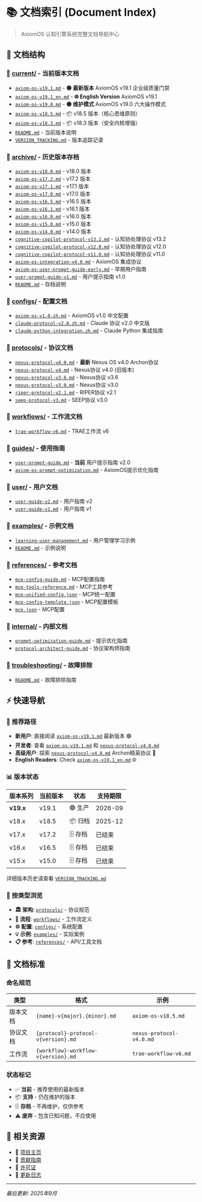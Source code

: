 # 📚 文档索引 (Document Index)

> AxiomOS 认知引擎系统完整文档导航中心

## 📁 文档结构

### 📂 [current/](./current/) - 当前版本文档
- [`axiom-os-v19.1.md`](./current/axiom-os-v19.1.md) - **🟢 最新版本** AxiomOS v19.1 企业级质量门禁
- [`axiom-os-v19.1_en.md`](./current/axiom-os-v19.1_en.md) - **🌐 English Version** AxiomOS v19.1
- [`axiom-os-v19.0.md`](./current/axiom-os-v19.0.md) - **🟡 维护模式** AxiomOS v19.0 六大操作模式
- [`axiom-os-v18.5.md`](./current/axiom-os-v18.5.md) - 📦 v18.5 版本（核心思维原则）
- [`axiom-os-v18.3.md`](./current/axiom-os-v18.3.md) - 📦 v18.3 版本（安全内核增强）
- [`README.md`](./current/README.md) - 当前版本说明
- [`VERSION_TRACKING.md`](./current/VERSION_TRACKING.md) - 版本追踪记录

### 📂 [archive/](./archive/) - 历史版本存档
- [`axiom-os-v18.0.md`](./archive/axiom-os-v18.0.md) - v18.0 版本
- [`axiom-os-v17.2.md`](./archive/axiom-os-v17.2.md) - v17.2 版本
- [`axiom-os-v17.1.md`](./archive/axiom-os-v17.1.md) - v17.1 版本
- [`axiom-os-v17.0.md`](./archive/axiom-os-v17.0.md) - v17.0 版本
- [`axiom-os-v16.5.md`](./archive/axiom-os-v16.5.md) - v16.5 版本
- [`axiom-os-v16.1.md`](./archive/axiom-os-v16.1.md) - v16.1 版本
- [`axiom-os-v16.0.md`](./archive/axiom-os-v16.0.md) - v16.0 版本
- [`axiom-os-v15.0.md`](./archive/axiom-os-v15.0.md) - v15.0 版本
- [`axiom-os-v14.0.md`](./archive/axiom-os-v14.0.md) - v14.0 版本
- [`cognitive-copilot-protocol-v13.2.md`](./archive/cognitive-copilot-protocol-v13.2.md) - 认知协处理协议 v13.2
- [`cognitive-copilot-protocol-v12.0.md`](./archive/cognitive-copilot-protocol-v12.0.md) - 认知协处理协议 v12.0
- [`cognitive-copilot-protocol-v11.0.md`](./archive/cognitive-copilot-protocol-v11.0.md) - 认知协处理协议 v11.0
- [`axiom-os-integration-v4.0.md`](./archive/axiom-os-integration-v4.0.md) - AxiomOS 集成协议
- [`axiom-os-user-prompt-guide-early.md`](./archive/axiom-os-user-prompt-guide-early.md) - 早期用户指南
- [`user-prompt-guide-v1.md`](./archive/user-prompt-guide-v1.md) - 用户提示指南 v1.0
- [`README.md`](./archive/README.md) - 存档说明

### 📂 [configs/](./configs/) - 配置文档
- [`axiom-os-v1.0.zh.md`](./configs/axiom-os-v1.0.zh.md) - AxiomOS v1.0 中文配置
- [`claude-protocol-v2.0.zh.md`](./configs/claude-protocol-v2.0.zh.md) - Claude 协议 v2.0 中文版
- [`claude-python-integration.zh.md`](./configs/claude-python-integration.zh.md) - Claude Python 集成指南

### 📂 [protocols/](./protocols/) - 协议文档
- [`nexus-protocol-v4.0.md`](./protocols/nexus-protocol-v4.0.md) - **最新** Nexus OS v4.0 Archon协议
- [`nexus-protocol-v4.md`](./protocols/nexus-protocol-v4.md) - Nexus协议 v4.0 (旧版本)
- [`nexus-protocol-v3.6.md`](./protocols/nexus-protocol-v3.6.md) - Nexus协议 v3.6
- [`nexus-protocol-v3.0.md`](./protocols/nexus-protocol-v3.0.md) - Nexus协议 v3.0
- [`riper-protocol-v2.1.md`](./protocols/riper-protocol-v2.1.md) - RIPER协议 v2.1
- [`seep-protocol-v3.md`](./protocols/seep-protocol-v3.md) - SEEP协议 v3.0

### 📂 [workflows/](./workflows/) - 工作流文档
- [`trae-workflow-v6.md`](./workflows/trae-workflow-v6.md) - TRAE工作流 v6

### 📂 [guides/](./guides/) - 使用指南
- [`user-prompt-guide.md`](./guides/user-prompt-guide.md) - **当前** 用户提示指南 v2.0
- [`axiom-os-prompt-optimization.md`](./guides/axiom-os-prompt-optimization.md) - AxiomOS提示优化指南

### 📂 [user/](./user/) - 用户文档
- [`user-guide-v2.md`](./user/user-guide-v2.md) - 用户指南 v2
- [`user-guide-v1.md`](./user/user-guide-v1.md) - 用户指南 v1

### 📂 [examples/](./examples/) - 示例文档
- [`learning-user-management.md`](./examples/learning-user-management.md) - 用户管理学习示例
- [`README.md`](./examples/README.md) - 示例说明

### 📂 [references/](./references/) - 参考文档
- [`mcp-config-guide.md`](./references/mcp-config-guide.md) - MCP配置指南
- [`mcp-tools-reference.md`](./references/mcp-tools-reference.md) - MCP工具参考
- [`mcp-unified-config.json`](./references/mcp-unified-config.json) - MCP统一配置
- [`mcp-config-template.json`](./references/mcp-config-template.json) - MCP配置模板
- [`mcp.json`](./references/mcp.json) - MCP配置

### 📂 [internal/](./internal/) - 内部文档
- [`prompt-optimization-guide.md`](./internal/prompt-optimization-guide.md) - 提示优化指南
- [`protocol-architect-guide.md`](./internal/protocol-architect-guide.md) - 协议架构师指南

### 📂 [troubleshooting/](./troubleshooting/) - 故障排除
- [`README.md`](./troubleshooting/README.md) - 故障排除指南

## ⚡ 快速导航

### 🎯 推荐路径
- **新用户**: 直接阅读 [`axiom-os-v19.1.md`](./current/axiom-os-v19.1.md) 最新版本 🟢
- **开发者**: 查看 [`axiom-os-v19.1.md`](./current/axiom-os-v19.1.md) 和 [`nexus-protocol-v4.0.md`](./protocols/nexus-protocol-v4.0.md)
- **高级用户**: 探索 [`nexus-protocol-v4.0.md`](./protocols/nexus-protocol-v4.0.md) Archon精英协议 🚀
- **English Readers**: Check [`axiom-os-v19.1_en.md`](./current/axiom-os-v19.1_en.md) 🌐

### 📊 版本状态

| 版本系列 | 当前版本 | 状态 | 支持期限 |
|---------|----------|------|----------|
| **v19.x** | v19.1 | 🟢 生产 | 2026-09 |
| v18.x | v18.5 | 📦 归档 | 2025-12 |
| v17.x | v17.2 | 🗄️ 存档 | 已结束 |
| v16.x | v16.5 | 🗄️ 存档 | 已结束 |
| v15.x | v15.0 | 🗄️ 存档 | 已结束 |

详细版本历史请查看 [`VERSION_TRACKING.md`](./current/VERSION_TRACKING.md)

### 📂 按类型浏览
- **🏛️ 架构**: [`protocols/`](./protocols/) - 协议规范
- **🔄 流程**: [`workflows/`](./workflows/) - 工作流定义
- **⚙️ 配置**: [`configs/`](./configs/) - 系统配置
- **💡 示例**: [`examples/`](./examples/) - 实际案例
- **📋 参考**: [`references/`](./references/) - API/工具文档

## 📝 文档标准

### 命名规范
| 类型 | 格式 | 示例 |
|------|------|------|
| 版本文档 | `{name}-v{major}.{minor}.md` | `axiom-os-v18.5.md` |
| 协议文档 | `{protocol}-protocol-v{version}.md` | `nexus-protocol-v4.0.md` |
| 工作流 | `{workflow}-workflow-v{version}.md` | `trae-workflow-v6.md` |

### 状态标记
- ✅ **当前** - 推荐使用的最新版本
- 📦 **支持** - 仍在维护的版本
- 🗄️ **存档** - 不再维护，仅供参考
- ⚠️ **废弃** - 包含已知问题，不应使用

## 🔗 相关资源
- 📖 [项目主页](../README.md)
- 🤝 [贡献指南](../CONTRIBUTING.md)
- 📜 [许可证](../LICENSE)
- 📝 [更新日志](../CHANGELOG.md)

---
*最后更新: 2025年9月*